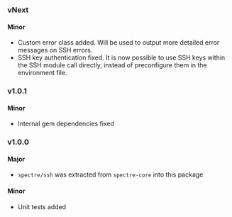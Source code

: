### vNext

#### Minor
 - Custom error class added. Will be used to output more detailed error messages on SSH errors.
 - SSH key authentication fixed. It is now possible to use SSH keys within the SSH module call directly, instead of preconfigure them in the environment file.


### v1.0.1

#### Minor
 - Internal gem dependencies fixed


### v1.0.0

#### Major
 - `spectre/ssh` was extracted from `spectre-core` into this package

#### Minor
 - Unit tests added